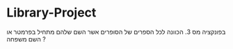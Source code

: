 # Library-Project

בפונקציה מס 3. הכוונה לכל הספרים של הסופרים אשר השם שלהם מתחיל בפרמטר או השם משפחה ?
